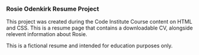 ### Rosie Odenkirk Resume Project 

This project was created during the Code Institute Course content on HTML and CSS. This is a resume page that contains a downloadable CV,
alongside relevent information about Rosie.

This is a fictional resume and intended for education purposes only. 
